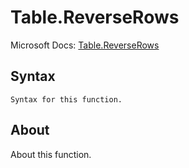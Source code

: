 ---
---

# Table.ReverseRows

Microsoft Docs: [Table.ReverseRows](https://docs.microsoft.com/en-us/powerquery-m/table-reverserows)

## Syntax

```powerquery-m
Syntax for this function.
```

## About

About this function.

